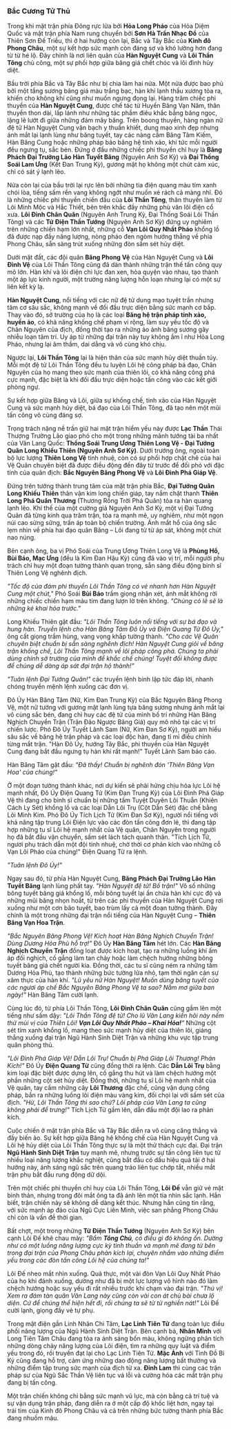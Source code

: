 ### Bắc Cương Tử Thủ

Trong khi mặt trận phía Đông rực lửa bởi **Hỏa Long Pháo** của Hỏa Diệm Quốc và mặt trận phía Nam rung chuyển bởi **Sơn Hà Trấn Nhạc Đồ** của Thiên Sơn Đế Triều, thì ở hai hướng còn lại, Bắc và Tây Bắc của **Kinh đô Phong Châu**, một sự kết hợp sức mạnh còn đáng sợ và khó lường hơn đang từ từ hé lộ. Đây chính là nơi liên quân của **Hàn Nguyệt Cung** và **Lôi Thần Tông** chủ công, một sự phối hợp giữa băng giá chết chóc và lôi đình hủy diệt.

Bầu trời phía Bắc và Tây Bắc như bị chia làm hai nửa. Một nửa được bao phủ bởi một tầng sương băng giá màu trắng bạc, hàn khí lạnh thấu xương tỏa ra, khiến cho không khí cũng như muốn ngưng đọng lại. Hàng trăm chiếc phi thuyền của **Hàn Nguyệt Cung**, được chế tác từ Huyền Băng Vạn Năm, thân thuyền thon dài, lấp lánh như những tác phẩm điêu khắc bằng băng ngọc, lặng lẽ lướt đi giữa những đám mây băng. Trên boong thuyền, hàng ngàn nữ đệ tử Hàn Nguyệt Cung vận bạch y thuần khiết, dung mạo xinh đẹp nhưng ánh mắt lại lạnh lùng như băng tuyết, tay các nàng cầm Băng Tâm Kiếm, Hàn Băng Cung hoặc những pháp bảo băng hệ tinh xảo, khí tức mỗi người đều ngưng tụ, sắc bén. Đứng ở đầu những chiếc phi thuyền chỉ huy là **Băng Phách Đại Trưởng Lão Hàn Tuyết Băng** (Nguyên Anh Sơ Kỳ) và **Đại Thống Soái Lam Ưng** (Kết Đan Trung Kỳ), gương mặt họ không một chút cảm xúc, chỉ có sát ý lạnh lẽo.

Nửa còn lại của bầu trời lại rực lên bởi những tia điện quang màu tím xanh chói lòa, tiếng sấm rền vang không ngớt như muốn xé rách cả màng nhĩ. Đó là những chiếc phi thuyền chiến đấu của **Lôi Thần Tông**, thân thuyền làm từ Lôi Minh Mộc và Hắc Thiết, bên trên khắc đầy những phù văn lôi điện cổ xưa. **Lôi Đình Chân Quân** (Nguyên Anh Trung Kỳ, Đại Thống Soái Lôi Thần Tông) và các **Tử Điện Thần Tướng** (Nguyên Anh Sơ Kỳ) đứng uy nghiêm trên những chiến hạm lớn nhất, những cỗ **Vạn Lôi Quy Nhất Pháo** khổng lồ đã được nạp đầy năng lượng, nòng pháo đen ngòm hướng thẳng về phía Phong Châu, sẵn sàng trút xuống những đòn sấm sét hủy diệt.

Dưới mặt đất, các đội quân **Băng Phong Vệ** của Hàn Nguyệt Cung và **Lôi Đình Vệ** của Lôi Thần Tông cũng đã dàn thành những trận thế tấn công quy mô lớn. Hàn khí và lôi điện chi lực đan xen, hòa quyện vào nhau, tạo thành một áp lực kinh người, một trường năng lượng hỗn loạn nhưng lại có một sự liên kết kỳ lạ.

**Hàn Nguyệt Cung**, nổi tiếng với các nữ đệ tử dung mạo tuyệt trần nhưng tâm cơ sâu sắc, không mạnh về đối đầu trực diện bằng sức mạnh cơ bắp. Thay vào đó, sở trường của họ là các loại **Băng hệ trận pháp tinh xảo, huyền ảo**, có khả năng khống chế phạm vi rộng, làm suy yếu tốc độ và Chân Nguyên của địch, đồng thời tạo ra những ảo ảnh băng sương gây nhiễu loạn tâm trí. Uy áp từ những đại trận này tuy không ầm ĩ như Hỏa Long Pháo, nhưng lại âm thầm, dai dẳng và vô cùng khó chịu.

Ngược lại, **Lôi Thần Tông** lại là hiện thân của sức mạnh hủy diệt thuần túy. Mỗi một đệ tử Lôi Thần Tông đều tu luyện Lôi hệ công pháp bá đạo, Chân Nguyên của họ mang theo sức mạnh của thiên lôi, có khả năng công phá cực mạnh, đặc biệt là khi đối đầu trực diện hoặc tấn công vào các kết giới phòng ngự.

Sự kết hợp giữa Băng và Lôi, giữa sự khống chế, tinh xảo của Hàn Nguyệt Cung và sức mạnh hủy diệt, bá đạo của Lôi Thần Tông, đã tạo nên một mũi tấn công vô cùng đáng sợ.

Trọng trách nặng nề trấn giữ hai mặt trận hiểm yếu này được **Lạc Thần** Thái Thượng Trưởng Lão giao phó cho một trong những mãnh tướng tài ba nhất của Văn Lang Quốc: **Thống Soái Trung Ương Thiên Long Vệ - Đại Tướng Quân Long Khiếu Thiên (Nguyên Anh Sơ Kỳ)**. Dưới trướng ông, ngoài toàn bộ lực lượng **Thiên Long Vệ** tinh nhuệ, còn có sự phối hợp chặt chẽ của hai Vệ Quân chuyên biệt đã được điều động đến đây từ trước để đối phó với đặc tính của quân địch: **Bắc Nguyên Băng Phong Vệ** và **Lôi Đình Phá Giáp Vệ**.

Đứng trên tường thành trung tâm của mặt trận phía Bắc, **Đại Tướng Quân Long Khiếu Thiên** thân vận kim long chiến giáp, tay nắm chặt thanh **Thiên Long Phá Quân Thương** (Thương Rồng Trời Phá Quân) tỏa ra hàn quang lạnh lẽo. Khí thế của một cường giả Nguyên Anh Sơ Kỳ, một vị Đại Tướng Quân đã từng kinh qua trăm trận, tỏa ra mạnh mẽ, uy nghiêm, như một ngọn núi cao sừng sững, trấn áp toàn bộ chiến trường. Ánh mắt hổ của ông sắc lẹm nhìn về phía hai đạo quân Băng – Lôi đang từ từ áp sát, không một chút nao núng.

Bên cạnh ông, ba vị Phó Soái của Trung Ương Thiên Long Vệ là **Phùng Hổ, Bùi Báo, Mạc Ưng** (đều là Kim Đan Hậu Kỳ) cũng đã vào vị trí, mỗi người phụ trách chỉ huy một đoạn tường thành quan trọng, sẵn sàng điều động binh sĩ Thiên Long Vệ nghênh địch.

_"Tốc độ của đám phi thuyền Lôi Thần Tông có vẻ nhanh hơn Hàn Nguyệt Cung một chút,"_ Phó Soái **Bùi Báo** trầm giọng nhận xét, ánh mắt không rời những chiếc chiến hạm màu tím đang lượn lờ trên không. _"Chúng có lẽ sẽ là những kẻ khai hỏa trước."_

Long Khiếu Thiên gật đầu: _"Lôi Thần Tông luôn nổi tiếng với sự bá đạo và hung hãn. Truyền lệnh cho Hàn Băng Tâm Đô Úy và Điện Quang Tử Đô Úy,"_ ông cất giọng trầm hùng, vang vọng khắp tường thành. _"Cho các Vệ Quân chuyên biệt chuẩn bị sẵn sàng nghênh địch! Hàn Nguyệt Cung giỏi về băng trận khống chế, Lôi Thần Tông mạnh về lôi pháp công phá. Chúng ta phải dùng chính sở trường của mình để khắc chế chúng! Tuyệt đối không được để chúng dễ dàng áp sát đại trận hộ thành!"_

_"Tuân lệnh Đại Tướng Quân!"_ các truyền lệnh binh lập tức đáp lời, nhanh chóng truyền mệnh lệnh xuống các đơn vị.

Đô Úy Hàn Băng Tâm (Nữ, Kim Đan Trung Kỳ) của Bắc Nguyên Băng Phong Vệ, một nữ tướng với gương mặt lạnh lùng tựa băng sương nhưng ánh mắt lại vô cùng sắc bén, đang chỉ huy các đệ tử của mình bố trí những Hàn Băng Nghịch Chuyển Trận (Trận Đảo Ngược Băng Giá) quy mô nhỏ tại các vị trí chiến lược. Phó Đô Úy Tuyết Lãnh Sam (Nữ, Kim Đan Sơ Kỳ), người am hiểu sâu sắc về băng hệ trận pháp và các loại độc hàn, đang tỉ mỉ điều chỉnh từng mắt trận. "Hàn Đô Úy, hướng Tây Bắc, phi thuyền của Hàn Nguyệt Cung đang bắt đầu ngưng tụ hàn khí rất mạnh!" Tuyết Lãnh Sam báo cáo.

Hàn Băng Tâm gật đầu: _"Đã thấy! Chuẩn bị nghênh đón 'Thiên Băng Vạn Hoa' của chúng!"_

Ở một đoạn tường thành khác, nơi dự kiến sẽ phải hứng chịu hỏa lực Lôi hệ mạnh nhất, Đô Úy Điện Quang Tử (Kim Đan Trung Kỳ) của Lôi Đình Phá Giáp Vệ thì đang cho binh sĩ chuẩn bị những tấm Tuyệt Duyên Lôi Thuẫn (Khiên Cách Ly Sét) khổng lồ và các loại Dẫn Lôi Trụ (Cột Dẫn Sét) đặc chế bằng Lôi Minh Kim. Phó Đô Úy Tích Lịch Tử (Kim Đan Sơ Kỳ), người nổi tiếng với khả năng tập trung Lôi Điện lực vào các đòn tấn công đơn lẻ, thì đang tập hợp những tu sĩ Lôi hệ mạnh nhất của Vệ quân, Chân Nguyên trong người họ đã bắt đầu vận chuyển, sấm sét lách tách quanh thân. "Tích Lịch Tử, ngươi phụ trách dẫn một đội tinh nhuệ, chờ thời cơ phản kích vào những cỗ Vạn Lôi Pháo của chúng!" Điện Quang Tử ra lệnh.

_"Tuân lệnh Đô Úy!"_

Ngay sau đó, từ phía Hàn Nguyệt Cung, **Băng Phách Đại Trưởng Lão Hàn Tuyết Băng** lạnh lùng phất tay. _"Hàn Nguyệt đệ tử! Bố trận!"_ Vô số những bông tuyết băng giá khổng lồ, mỗi bông tuyết lại ẩn chứa hàn khí cực độ và những mũi băng nhọn hoắt, từ trên các phi thuyền của Hàn Nguyệt Cung rơi xuống như một cơn bão tuyết, bao trùm lấy cả một đoạn tường thành. Đây chính là một trong những đại trận nổi tiếng của Hàn Nguyệt Cung – **Thiên Băng Vạn Hoa Trận**.

_"Bắc Nguyên Băng Phong Vệ! Kích hoạt Hàn Băng Nghịch Chuyển Trận! Dùng Dương Hỏa Phù hỗ trợ!"_ Đô Úy **Hàn Băng Tâm** hét lớn. Các **Hàn Băng Nghịch Chuyển Trận** đồng loạt được kích hoạt, tạo ra những luồng khí ấm áp đối nghịch, cố gắng làm tan chảy hoặc làm chệch hướng những bông tuyết băng giá chết người kia. Đồng thời, các tu sĩ cũng ném ra những tấm Dương Hỏa Phù, tạo thành những bức tường lửa nhỏ, tạm thời ngăn cản sự xâm thực của hàn khí. _"Lũ yêu nữ Hàn Nguyệt! Muốn dùng băng tuyết của các ngươi áp chế Bắc Nguyên Băng Phong Vệ ta sao? Nằm mơ giữa ban ngày!"_ Hàn Băng Tâm cười lạnh.

Cùng lúc đó, từ phía Lôi Thần Tông, **Lôi Đình Chân Quân** cũng gầm lên một tiếng như sấm dậy: _"Lôi Thần Tông đệ tử! Cho lũ Văn Lang kiến hôi này nếm thử mùi vị của Thiên Lôi! **Vạn Lôi Quy Nhất Pháo – Khai Hỏa!**"_ Những cột sét tím xanh khổng lồ, mang theo sức mạnh hủy diệt của thiên lôi, giáng thẳng xuống đại trận Ngũ Hành Sinh Diệt Trận và những khu vực tập trung quân phòng thủ.

_"Lôi Đình Phá Giáp Vệ! Dẫn Lôi Trụ! Chuẩn bị Phá Giáp Lôi Thương! Phản Kích!"_ Đô Úy **Điện Quang Tử** cũng đồng thời ra lệnh. Các **Dẫn Lôi Trụ** bằng kim loại đặc biệt được dựng lên, cố gắng thu hút và làm chệch hướng một phần những cột sét hủy diệt. Đồng thời, những tu sĩ Lôi hệ mạnh nhất của Vệ quân, tay cầm những cây **Lôi Thương** đặc chế, cũng vận dụng công pháp, bắn ra những luồng lôi điện màu vàng kim, đối chọi lại với sấm sét của địch. _"Hừ, Lôi Thần Tông thì sao chứ? Lôi pháp của Văn Lang ta cũng không phải để trưng!"_ Tích Lịch Tử gầm lên, dẫn đầu một đội lao ra phản kích.

Cuộc chiến ở mặt trận phía Bắc và Tây Bắc diễn ra vô cùng căng thẳng và đầy biến ảo. Sự kết hợp giữa Băng hệ khống chế của Hàn Nguyệt Cung và Lôi hệ hủy diệt của Lôi Thần Tông thực sự là một thử thách cực đại. Đại trận **Ngũ Hành Sinh Diệt Trận** tuy mạnh mẽ, nhưng trước sự tấn công liên tục từ nhiều loại năng lượng khắc nghiệt, cũng bắt đầu có dấu hiệu quá tải ở hai hướng này, ánh sáng ngũ sắc trên quang tráo liên tục chớp tắt, nhiều mắt trận phụ bắt đầu rung động dữ dội.

Trên một chiếc phi thuyền chỉ huy của Lôi Thần Tông, **Lôi Đế** vẫn giữ vẻ mặt bình thản, nhưng trong đôi mắt ông ta đã ánh lên một tia nhìn sắc lạnh. Hắn biết, trận chiến này sẽ không dễ dàng kết thúc. Nhưng hắn cũng tin rằng, với sức mạnh áp đảo của Ngũ Cực Liên Minh, việc san phẳng Phong Châu chỉ còn là vấn đề thời gian.

Bất chợt, một trong những **Tử Điện Thần Tướng** (Nguyên Anh Sơ Kỳ) bên cạnh Lôi Đế khẽ chau mày: _"Bẩm **Tông Chủ**, có điều gì đó không ổn. Dường như có một luồng năng lượng cực kỳ tinh thuần và mạnh mẽ đang từ bên trong đại trận của Phong Châu phản kích lại, chuyên nhắm vào những điểm yếu trong các đòn tấn công Lôi hệ của chúng ta!"_

Lôi Đế nheo mắt nhìn xuống. Quả thực, một vài đòn Vạn Lôi Quy Nhất Pháo của họ khi đánh xuống, dường như đã bị một lực lượng vô hình nào đó làm chệch hướng hoặc suy yếu đi rất nhiều trước khi chạm vào đại trận. _"Thú vị! Xem ra đám tàn quân Văn Lang này cũng còn vài con át chủ bài chưa lộ diện. Cứ để chúng thể hiện hết đi, rồi chúng ta sẽ từ từ nghiền nát!"_ Lôi Đế cười lạnh, giọng đầy vẻ tự phụ.

Trong mật điện gần Linh Nhãn Chi Tâm, **Lạc Linh Tiên Tử** đang toàn lực điều phối năng lượng của Ngũ Hành Sinh Diệt Trận. Bên cạnh bà, **Nhân Minh** với Long Tiên Tâm Châu đang tỏa ra ánh sáng bốn màu, không ngừng phân tích những dòng chảy năng lượng của Lôi điện, tìm ra những quy luật và điểm yếu trong đó, rồi truyền đạt lại cho Lạc Linh Tiên Tử. **Mặc Ảnh** với Tinh Đồ Bi Ký cũng đang hỗ trợ, cảm ứng những dao động năng lượng bất thường và những điểm tập trung sức mạnh của địch từ xa. **Đinh Lam** thì cùng các trận pháp sư của Ngũ Sắc Thần Vệ liên tục vá lỗi và cường hóa các mắt trận phụ đang bị tấn công.

Một trận chiến không chỉ bằng sức mạnh vũ lực, mà còn bằng cả trí tuệ và sự vận dụng trận pháp, đang diễn ra ở một cấp độ khốc liệt hơn, ngay tại trái tim của Kinh đô Phong Châu và cả trên những bức tường thành phía Bắc đang nhuốm máu.
